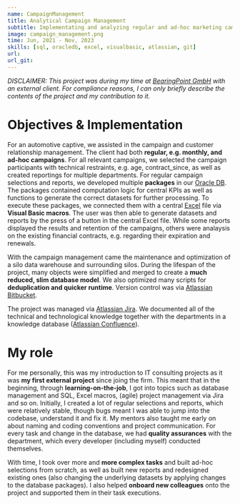 ```yaml
---
name: CampaignManagement
title: Analytical Campaign Management
subtitle: Implementating and analyzing regular and ad-hoc marketing campaigns.
image: campaign_management.png
time: Jun, 2021 - Nov, 2023
skills: [sql, oracledb, excel, visualbasic, atlassian, git]
url:
url_git:
---
```

*DISCLAIMER: This project was during my time at <a href="https://www.bearingpoint.com/en/?noRedirect=1" target="_blank">BearingPoint GmbH</a> with an external client. For compliance reasons, I can only briefly describe the contents of the project and my contribution to it.*

# Objectives & Implementation
For an automotive captive, we assisted in the campaign and customer relationship management. The client had both **regular, e.g. monthly, and ad-hoc campaigns**. For all relevant campaigns, we selected the campaign participants with technical restraints, e.g. age, contract_since, as well as created reportings for multiple departments. For regular campaign selections and reports, we developed multiple **packages** in our <a href="https://www.oracle.com/database/" target="_blank">Oracle DB</a>. The packages contained computation logic for central KPIs as well as functions to generate the correct datasets for further processing. To execute these packages, we connected them with a central <a href="https://excel.cloud.microsoft/de-de/" target="_blank">Excel</a> file via **Visual Basic macros**. The user was then able to generate datasets and reports by the press of a button in the central Excel file. While some reports displayed the results and retention of the campaigns, others were analaysis on the existing financial contracts, e.g. regarding their expiration and renewals.

With the campaign management came the maintenance and optimization of a silo data warehouse and surrounding silos. During the lifespan of the project, many objects were simplified and merged to create a **much reduced, slim database model**. We also optimized many scripts for **deduplication and quicker runtime**. Version control was via <a href="https://bitbucket.org/product/" target="_blank">Atlassian Bitbucket</a>.

The project was managed via <a href="https://www.atlassian.com/software/jira" target="_blank">Atlassian Jira</a>. We documented all of the technical and technological knowledge together with the departments in a knowledge database (<a href="https://www.atlassian.com/software/confluence" target="_blank">Atlassian Confluence</a>).

# My role
For me personally, this was my introduction to IT consulting projects as it was **my first external project** since joing the firm. This meant that in the beginning, through **learning-on-the-job**, I got into topics such as database management and SQL, Excel macros, (agile) project management via Jira and so on. Initially, I created a lot of regular selections and reports, which were relatively stable, though bugs meant I was able to jump into the codebase, understand it and fix it. My mentors also taught me early on about naming and coding conventions and project communication. For every task and change in the database, we had **quality assurances** with the department, which every developer (including myself) conducted themselves.

With time, I took over more and **more complex tasks** and built ad-hoc selections from scratch, as well as built new reports and redesigned existing ones (also changing the underlying datasets by applying changes to the database packages). I also helped **onboard new colleagues** onto the project and supported them in their task executions.